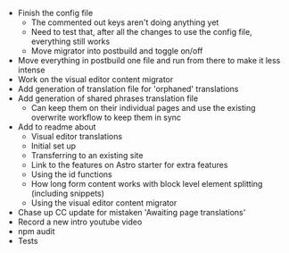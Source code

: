- Finish the config file
  - The commented out keys aren't doing anything yet
  - Need to test that, after all the changes to use the config file, everything still works
  - Move migrator into postbuild and toggle on/off
- Move everything in postbuild one file and run from there to make it less intense
- Work on the visual editor content migrator
- Add generation of translation file for 'orphaned' translations
- Add generation of shared phrases translation file
  - Can keep them on their individual pages and use the existing overwrite workflow to keep them in sync
- Add to readme about
  - Visual editor translations
  - Initial set up
  - Transferring to an existing site
  - Link to the features on Astro starter for extra features
  - Using the id functions
  - How long form content works with block level element splitting (including snippets)
  - Using the visual editor content migrator
- Chase up CC update for mistaken 'Awaiting page translations'
- Record a new intro youtube video
- npm audit
- Tests